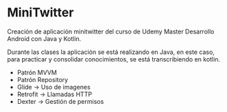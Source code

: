 # MiniTwitter
Creación de aplicación minitwitter del curso de Udemy Master Desarrollo Android con Java y Kotlin.

Durante las clases la aplicación se está realizando en Java, en este caso, para practicar y consolidar conocimientos, se está transcribiendo en kotlin.

- Patrón MVVM
- Patrón Repository
- Glide -> Uso de imagenes
- Retrofit -> Llamadas HTTP
- Dexter -> Gestión de permisos
